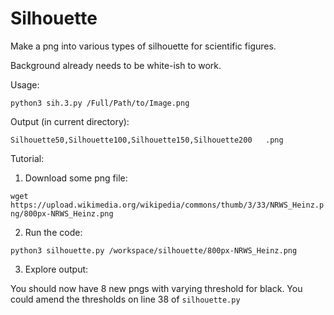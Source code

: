 # Silhouette
Make a png into various types of silhouette for scientific figures.

Background already needs to be white-ish to work.

Usage:

`python3 sih.3.py /Full/Path/to/Image.png`

Output (in current directory):

`Silhouette50,Silhouette100,Silhouette150,Silhouette200   .png`

Tutorial:

1. Download some png file:

`wget https://upload.wikimedia.org/wikipedia/commons/thumb/3/33/NRWS_Heinz.png/800px-NRWS_Heinz.png`

2. Run the code:

`python3 silhouette.py /workspace/silhouette/800px-NRWS_Heinz.png`

3. Explore output:

You should now have 8 new pngs with varying threshold for black. 
You could amend the thresholds on line 38 of `silhouette.py`